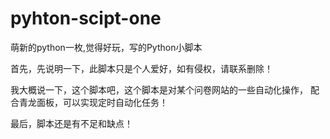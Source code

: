 # pyhton-scipt-one
萌新的python一枚,觉得好玩，写的Python小脚本

首先，先说明一下，此脚本只是个人爱好，如有侵权，请联系删除！

我大概说一下，这个脚本吧，这个脚本是对某个问卷网站的一些自动化操作，
配合青龙面板，可以实现定时自动化任务！

最后，脚本还是有不足和缺点！


